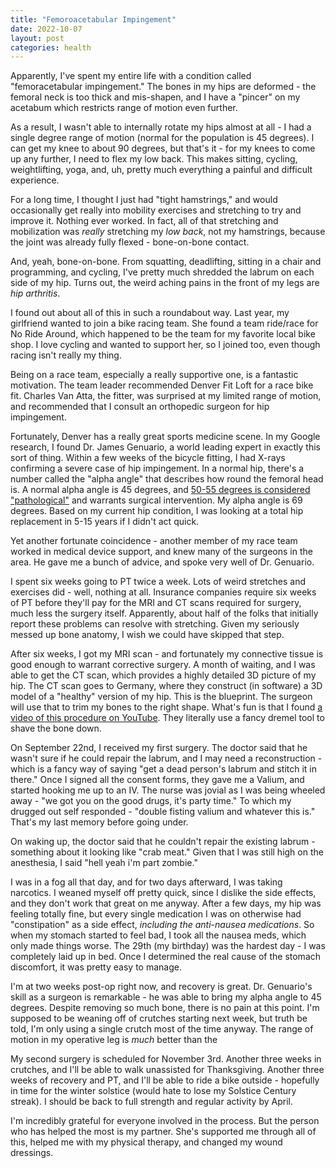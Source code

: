 ```yaml
---
title: "Femoroacetabular Impingement"
date: 2022-10-07
layout: post
categories: health
---
```


Apparently, I've spent my entire life with a condition called "femoracetabular impingement."
The bones in my hips are deformed - the femoral neck is too thick and mis-shapen, and I have a "pincer" on my acetabum which restricts range of motion even further.

As a result, I wasn't able to internally rotate my hips almost at all - I had a single degree range of motion (normal for the population is 45 degrees).
I can get my knee to about 90 degrees, but that's it - for my knees to come up any further, I need to flex my low back.
This makes sitting, cycling, weightlifting, yoga, and, uh, pretty much everything a painful and difficult experience.

For a long time, I thought I just had "tight hamstrings," and would occasionally get really into mobility exercises and stretching to try and improve it.
Nothing ever worked.
In fact, all of that stretching and mobilization was *really* stretching my *low back*, not my hamstrings, because the joint was already fully flexed - bone-on-bone contact.

And, yeah, bone-on-bone.
From squatting, deadlifting, sitting in a chair and programming, and cycling, I've pretty much shredded the labrum on each side of my hip.
Turns out, the weird aching pains in the front of my legs are *hip arthritis*.

I found out about all of this in such a roundabout way.
Last year, my girlfriend wanted to join a bike racing team.
She found a team ride/race for No Ride Around, which happened to be the team for my favorite local bike shop.
I love cycling and wanted to support her, so I joined too, even though racing isn't really my thing.

Being on a race team, especially a really supportive one, is a fantastic motivation.
The team leader recommended Denver Fit Loft for a race bike fit.
Charles Van Atta, the fitter, was surprised at my limited range of motion, and recommended that I consult an orthopedic surgeon for hip impingement.

Fortunately, Denver has a really great sports medicine scene.
In my Google research, I found Dr. James Genuario, a world leading expert in exactly this sort of thing.
Within a few weeks of the bicycle fitting, I had X-rays confirming a severe case of hip impingement.
In a normal hip, there's a number called the "alpha angle" that describes how round the femoral head is.
A normal alpha angle is 45 degrees, and [50-55 degrees is considered "pathological"](https://www.ncbi.nlm.nih.gov/pmc/articles/PMC5005062/) and warrants surgical intervention.
My alpha angle is 69 degrees.
Based on my current hip condition, I was looking at a total hip replacement in 5-15 years if I didn't act quick.

Yet another fortunate coincidence - another member of my race team worked in medical device support, and knew many of the surgeons in the area.
He gave me a bunch of advice, and spoke very well of Dr. Genuario.

I spent six weeks going to PT twice a week.
Lots of weird stretches and exercises did - well, nothing at all.
Insurance companies require six weeks of PT before they'll pay for the MRI and CT scans required for surgery, much less the surgery itself.
Apparently, about half of the folks that initially report these problems can resolve with stretching.
Given my seriously messed up bone anatomy, I wish we could have skipped that step.

After six weeks, I got my MRI scan - and fortunately my connective tissue is good enough to warrant corrective surgery.
A month of waiting, and I was able to get the CT scan, which provides a highly detailed 3D picture of my hip.
The CT scan goes to Germany, where they construct (in software) a 3D model of a "healthy" version of my hip.
This is the blueprint.
The surgeon will use that to trim my bones to the right shape.
What's fun is that I found [a video of this procedure on YouTube](https://www.youtube.com/watch?v=CKgNr5cl0rs).
They literally use a fancy dremel tool to shave the bone down.

On September 22nd, I received my first surgery.
The doctor said that he wasn't sure if he could repair the labrum, and I may need a reconstruction - which is a fancy way of saying "get a dead person's labrum and stitch it in there."
Once I signed all the consent forms, they gave me a Valium, and started hooking me up to an IV.
The nurse was jovial as I was being wheeled away - "we got you on the good drugs, it's party time."
To which my drugged out self responded - "double fisting valium and whatever this is."
That's my last memory before going under.

On waking up, the doctor said that he couldn't repair the existing labrum - something about it looking like "crab meat."
Given that I was still high on the anesthesia, I said "hell yeah i'm part zombie."

I was in a fog all that day, and for two days afterward, I was taking narcotics.
I weaned myself off pretty quick, since I dislike the side effects, and they don't work that great on me anyway.
After a few days, my hip was feeling totally fine, but every single medication I was on otherwise had "constipation" as a side effect, *including the anti-nausea medications*.
So when my stomach started to feel bad, I took all the nausea meds, which only made things worse.
The 29th (my birthday) was the hardest day - I was completely laid up in bed.
Once I determined the real cause of the stomach discomfort, it was pretty easy to manage.

I'm at two weeks post-op right now, and recovery is great.
Dr. Genuario's skill as a surgeon is remarkable - he was able to bring my alpha angle to 45 degrees.
Despite removing so much bone, there is no pain at this point.
I'm supposed to be weaning off of crutches starting next week, but truth be told, I'm only using a single crutch most of the time anyway.
The range of motion in my operative leg is *much* better than the 

My second surgery is scheduled for November 3rd.
Another three weeks in crutches, and I'll be able to walk unassisted for Thanksgiving.
Another three weeks of recovery and PT, and I'll be able to ride a bike outside - hopefully in time for the winter solstice (would hate to lose my Solstice Century streak).
I should be back to full strength and regular activity by April.

I'm incredibly grateful for everyone involved in the process.
But the person who has helped the most is my partner.
She's supported me through all of this, helped me with my physical therapy, and changed my wound dressings.
